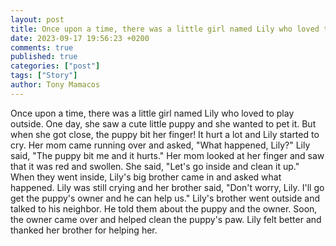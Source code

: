 ```yaml
---
layout: post
title: Once upon a time, there was a little girl named Lily who loved to play outside
date: 2023-09-17 19:56:23 +0200
comments: true
published: true
categories: ["post"]
tags: ["Story"]
author: Tony Mamacos
---
```

Once upon a time, there was a little girl named Lily who loved to play outside. One day, she saw a cute little puppy and she wanted to pet it. But when she got close, the puppy bit her finger! It hurt a lot and Lily started to cry.
Her mom came running over and asked, "What happened, Lily?" Lily said, "The puppy bit me and it hurts." Her mom looked at her finger and saw that it was red and swollen. She said, "Let's go inside and clean it up."
When they went inside, Lily's big brother came in and asked what happened. Lily was still crying and her brother said, "Don't worry, Lily. I'll go get the puppy's owner and he can help us." Lily's brother went outside and talked to his neighbor. He told them about the puppy and the owner. Soon, the owner came over and helped clean the puppy's paw. Lily felt better and thanked her brother for helping her.
